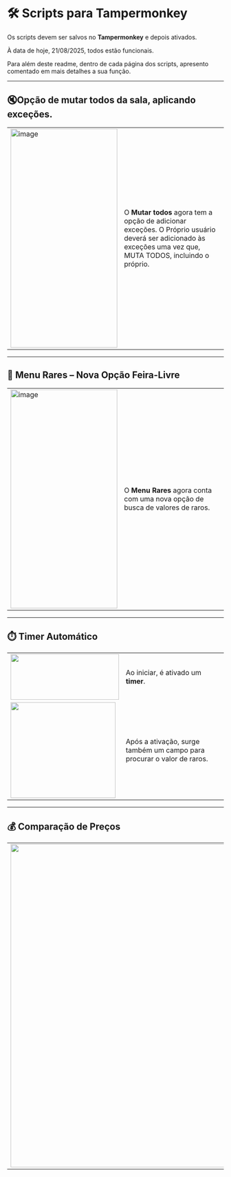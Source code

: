 # 🛠️ Scripts para Tampermonkey

Os scripts devem ser salvos no **Tampermonkey** e depois ativados. 

À data de hoje, 21/08/2025, todos estão funcionais.

Para além deste readme, dentro de cada página dos scripts, apresento comentado em mais detalhes a sua função.

---
## 🔇Opção de mutar todos da sala, aplicando exceções.
| | |
|---|---|
| <img width="248" height="508" alt="image" src="https://github.com/user-attachments/assets/d8ba7eaa-573e-4564-b359-4c4c29a2740a" /> | O **Mutar todos** agora tem a opção de adicionar exceções. O Próprio usuário deverá ser adicionado às exceções uma vez que, MUTA TODOS, incluindo o próprio. |

---

## 📌 Menu Rares – Nova Opção Feira-Livre
| | |
|---|---|
| <img width="248" height="508" alt="image" src="https://github.com/user-attachments/assets/d8ba7eaa-573e-4564-b359-4c4c29a2740a" /> | O **Menu Rares** agora conta com uma nova opção de busca de valores de raros. |

---

## ⏱️ Timer Automático
| | |
|---|---|
| <img width="252" height="106" src="https://github.com/user-attachments/assets/de6ade53-8dc4-427f-bf46-c54536fc1847" /> | Ao iniciar, é ativado um **timer**. |
| <img width="244" height="222" src="https://github.com/user-attachments/assets/bb8b9210-b68a-48df-a71d-00662385af01" /> | Após a ativação, surge também um campo para procurar o valor de raros. |

---

## 💰 Comparação de Preços
| | |
|---|---|
| <img width="750" src="https://github.com/user-attachments/assets/53ba2ef3-92d3-4f65-b16e-39234f20802e" /> | A *feira-livre* agora apresenta uma **comparação de preço de venda / valor**, com visualização intuitiva.<br><br>⬆️ **Vermelho** → preço de venda acima do valor do raro.<br>⬇️ **Verde** → preço de venda abaixo do valor do raro.<br>➡️ **Cinza** → preço de venda igual ao valor do raro. |
